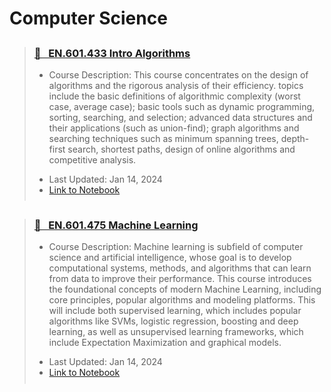 # Computer Science

<blockquote class="callout callout_default" theme="📘">
  <h3 style="margin-top: 0.75cm;"> <a href="../attachments/cs_433_intro_algorithms.pdf"> 📘 &nbsp EN.601.433 Intro Algorithms</a></h3>
  <ul style="margin: 10px 0; padding-bottom: 0.25cm;">
    <li>Course Description: This course concentrates on the design of algorithms and the rigorous analysis of their efficiency. topics include the basic definitions of algorithmic complexity (worst case, average case); basic tools such as dynamic programming, sorting, searching, and selection; advanced data structures and their applications (such as union-find); graph algorithms and searching techniques such as minimum spanning trees, depth-first search, shortest paths, design of online algorithms and competitive analysis. </li> <p>
    <li>Last Updated: Jan 14, 2024</li>
    <li><a href="../attachments/cs_433_intro_algorithms.pdf">Link to Notebook</a></li>
  </ul>
</blockquote>

<blockquote class="callout callout_default" theme="📘">
  <h3 style="margin-top: 0.75cm;"> <a href="../attachments/cs_475_machine_learning.pdf"> 📘 &nbsp EN.601.475 Machine Learning</a></h3>
  <ul style="margin: 10px 0; padding-bottom: 0.25cm;">
    <li>Course Description: Machine learning is subfield of computer science and artificial intelligence, whose goal is to develop computational systems, methods, and algorithms that can learn from data to improve their performance. This course introduces the foundational concepts of modern Machine Learning, including core principles, popular algorithms and modeling platforms. This will include both supervised learning, which includes popular algorithms like SVMs, logistic regression, boosting and deep learning, as well as unsupervised learning frameworks, which include Expectation Maximization and graphical models. </li> <p>
    <li>Last Updated: Jan 14, 2024</li>
    <li><a href="../attachments/cs_475_machine_learning.pdf">Link to Notebook</a></li>
  </ul>
</blockquote>